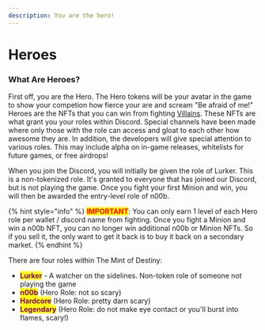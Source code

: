 ```yaml
---
description: You are the hero!
---
```


# Heroes

### What Are Heroes?

First off, you are the Hero. The Hero tokens will be your avatar in the game to show your competion how fierce your are and scream "Be afraid of me!" Heroes are the NFTs that you can win from fighting [Villains](../villains/). These NFTs are what grant you your roles within Discord. Special channels have been made where only those with the role can access and gloat to each other how awesome they are. In addition, the developers will give special attention to various roles. This may include alpha on in-game releases, whitelists for future games, or free airdrops!

When you join the Discord, you will initially be given the role of Lurker. This is a non-tokenized role. It's granted to everyone that has joined our Discord, but is not playing the game. Once you fight your first Minion and win, you will then be awarded the entry-level role of n00b.

{% hint style="info" %}
<mark style="color:red;">**IMPORTANT**</mark>: You can only earn 1 level of each Hero role per wallet / discord name from fighting. Once you fight a Minion and win a n00b NFT, you can no longer win additional n00b or Minion NFTs. So if you sell it, the only want to get it back is to buy it back on a secondary market.
{% endhint %}

There are four roles within The Mint of Destiny:

* <mark style="color:purple;">**Lurker**</mark> - A watcher on the sidelines. Non-token role of someone not playing the game
* <mark style="color:purple;">**n00b**</mark> (Hero Role: not so scary)
* <mark style="color:purple;">**Hardcore**</mark> (Hero Role: pretty darn scary)
* <mark style="color:purple;">**Legendary**</mark> (Hero Role: do not make eye contact or you'll burst into flames, scary!)


